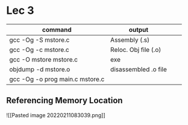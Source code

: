 # Lec 3
| command                         | output               |     |     |
| ------------------------------- | -------------------- | --- | --- |
| gcc -Og -S mstore.c             | Assembly (.s)        |     |     |
| gcc -Og -c mstore.c             | Reloc. Obj file (.o) |     |     |
| gcc -O mstore mstore.c          | exe                  |     |     |
| objdump -d mstore.o             | disassembled .o file |     |     |
| gcc -Og -o prog main.c mstore.c |                      |     |     |


## Referencing Memory Location
![[Pasted image 20220211083039.png]]